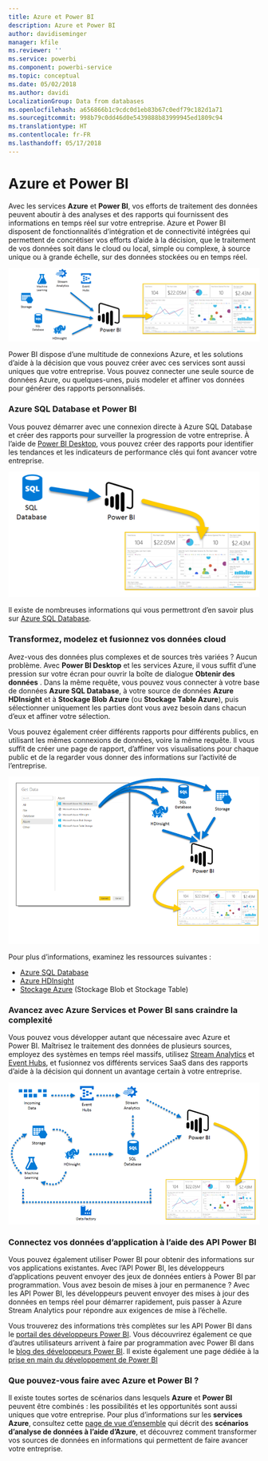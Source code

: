```yaml
---
title: Azure et Power BI
description: Azure et Power BI
author: davidiseminger
manager: kfile
ms.reviewer: ''
ms.service: powerbi
ms.component: powerbi-service
ms.topic: conceptual
ms.date: 05/02/2018
ms.author: davidi
LocalizationGroup: Data from databases
ms.openlocfilehash: a656866b1c9cdc0d1eb83b67c0edf79c182d1a71
ms.sourcegitcommit: 998b79c0dd46d0e5439888b83999945ed1809c94
ms.translationtype: HT
ms.contentlocale: fr-FR
ms.lasthandoff: 05/17/2018
---
```

# <a name="azure-and-power-bi"></a>Azure et Power BI
Avec les services **Azure** et **Power BI**, vos efforts de traitement des données peuvent aboutir à des analyses et des rapports qui fournissent des informations en temps réel sur votre entreprise. Azure et Power BI disposent de fonctionnalités d’intégration et de connectivité intégrées qui permettent de concrétiser vos efforts d’aide à la décision, que le traitement de vos données soit dans le cloud ou local, simple ou complexe, à source unique ou à grande échelle, sur des données stockées ou en temps réel.

![](media/service-azure-and-power-bi/azure_1.png)

Power BI dispose d’une multitude de connexions Azure, et les solutions d’aide à la décision que vous pouvez créer avec ces services sont aussi uniques que votre entreprise. Vous pouvez connecter une seule source de données Azure, ou quelques-unes, puis modeler et affiner vos données pour générer des rapports personnalisés.

### <a name="azure-sql-database-and-power-bi"></a>Azure SQL Database et Power BI
Vous pouvez démarrer avec une connexion directe à Azure SQL Database et créer des rapports pour surveiller la progression de votre entreprise. À l’aide de [Power BI Desktop](desktop-getting-started.md), vous pouvez créer des rapports pour identifier les tendances et les indicateurs de performance clés qui font avancer votre entreprise.

![](media/service-azure-and-power-bi/azure_2_sqltopbi.png)

Il existe de nombreuses informations qui vous permettront d’en savoir plus sur [Azure SQL Database](http://azure.microsoft.com/services/sql-database/).

### <a name="transform-shape-and-merge-your-cloud-data"></a>Transformez, modelez et fusionnez vos données cloud
Avez-vous des données plus complexes et de sources très variées ? Aucun problème. Avec **Power BI Desktop** et les services Azure, il vous suffit d’une pression sur votre écran pour ouvrir la boîte de dialogue **Obtenir des données** . Dans la même requête, vous pouvez vous connecter à votre base de données **Azure SQL Database**, à votre source de données **Azure HDInsight** et à **Stockage Blob Azure** (ou **Stockage Table Azure**), puis sélectionner uniquement les parties dont vous avez besoin dans chacun d’eux et affiner votre sélection.

Vous pouvez également créer différents rapports pour différents publics, en utilisant les mêmes connexions de données, voire la même requête. Il vous suffit de créer une page de rapport, d’affiner vos visualisations pour chaque public et de la regarder vous donner des informations sur l’activité de l’entreprise.

![](media/service-azure-and-power-bi/azure_3_multipletopbi.png)

Pour plus d’informations, examinez les ressources suivantes :

* [Azure SQL Database](http://azure.microsoft.com/services/sql-database/)
* [Azure HDInsight](http://azure.microsoft.com/services/hdinsight/)
* [Stockage Azure](http://azure.microsoft.com/services/storage/) (Stockage Blob et Stockage Table)

### <a name="get-complex-and-ahead-using-azure-services-and-power-bi"></a>Avancez avec Azure Services et Power BI sans craindre la complexité
Vous pouvez vous développer autant que nécessaire avec Azure et Power BI. Maîtrisez le traitement des données de plusieurs sources, employez des systèmes en temps réel massifs, utilisez [Stream Analytics](http://azure.microsoft.com/services/stream-analytics/) et [Event Hubs](http://azure.microsoft.com/services/event-hubs/), et fusionnez vos différents services SaaS dans des rapports d’aide à la décision qui donnent un avantage certain à votre entreprise.

![](media/service-azure-and-power-bi/azure_4_complex.png)

### <a name="connect-your-app-data-using-power-bi-apis"></a>Connectez vos données d’application à l’aide des API Power BI
Vous pouvez également utiliser Power BI pour obtenir des informations sur vos applications existantes. Avec l’API Power BI, les développeurs d’applications peuvent envoyer des jeux de données entiers à Power BI par programmation. Vous avez besoin de mises à jour en permanence ? Avec les API Power BI, les développeurs peuvent envoyer des mises à jour des données en temps réel pour démarrer rapidement, puis passer à Azure Stream Analytics pour répondre aux exigences de mise à l’échelle.

Vous trouverez des informations très complètes sur les API Power BI dans le [portail des développeurs Power BI](http://dev.powerbi.com). Vous découvrirez également ce que d’autres utilisateurs arrivent à faire par programmation avec Power BI dans le [blog des développeurs Power BI](http://blogs.msdn.com/powerbidev). Il existe également une page dédiée à la [prise en main du développement de Power BI](https://msdn.microsoft.com/library/dn889824.aspx)

### <a name="what-could-you-do-with-azure-and-power-bi"></a>Que pouvez-vous faire avec Azure et Power BI ?
Il existe toutes sortes de scénarios dans lesquels **Azure** et **Power BI** peuvent être combinés : les possibilités et les opportunités sont aussi uniques que votre entreprise. Pour plus d’informations sur les **services Azure**, consultez cette [page de vue d’ensemble](http://go.microsoft.com/fwlink/?LinkId=535031&clcid=0x409) qui décrit des **scénarios d’analyse de données à l’aide d’Azure**, et découvrez comment transformer vos sources de données en informations qui permettent de faire avancer votre entreprise.

